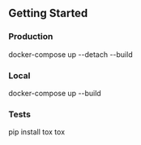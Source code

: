 ## Getting Started

### Production

docker-compose up --detach --build

### Local

docker-compose up --build

### Tests

pip install tox
tox
